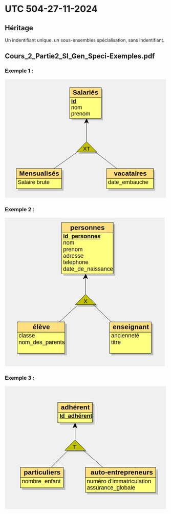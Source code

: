 # UTC 504-27-11-2024

## Héritage 

Un indentifiant unique.
un sous-ensembles spécialisation, sans indentifiant.



## Cours_2_Partie2_SI_Gen_Speci-Exemples.pdf

### Exemple 1 :

![exemple1](./exemple1.png)

### Exemple 2 :

![exemple1](./exemple2.png)

### Exemple 3 :

![exemple1](./exemple3.png)